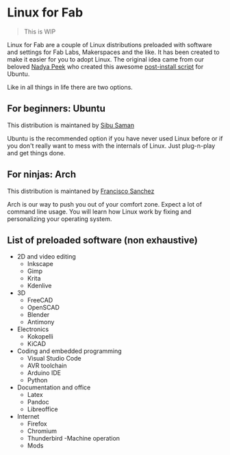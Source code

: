 # Linux for Fab

> This is WIP

Linux for Fab are a couple of Linux distributions preloaded with software and settings for Fab Labs, Makerspaces and the like. It has been created to make it easier for you to adopt Linux. The original idea came from our beloved [Nadya Peek](http://infosyncratic.nl/) who created this awesome [post-install script](https://gist.github.com/pral2a/7804545fc55b14ad0bef) for Ubuntu.

Like in all things in life there are two options.

## For beginners: Ubuntu

This distribution is maintaned by [Sibu Saman](https://github.com/sibusaman)

Ubuntu is the recommended option if you have never used Linux before or if you don't really want to mess with the internals of Linux. Just plug-n-play and get things done.

## For ninjas: Arch

This distribution is maintaned by [Francisco Sanchez](https://github.com/TheBeachLab)

Arch is our way to push you out of your comfort zone. Expect a lot of command line usage. You will learn how Linux work by fixing and personalizing your operating system.

## List of preloaded software (non exhaustive)

- 2D and video editing
  - Inkscape
  - Gimp
  - Krita
  - Kdenlive
- 3D
  - FreeCAD
  - OpenSCAD
  - Blender
  - Antimony
- Electronics
  - Kokopelli
  - KiCAD
- Coding and embedded programming
  - Visual Studio Code
  - AVR toolchain
  - Arduino IDE
  - Python
- Documentation and office
  - Latex
  - Pandoc
  - Libreoffice
- Internet
  - Firefox
  - Chromium
  - Thunderbird
-Machine operation
  - Mods
